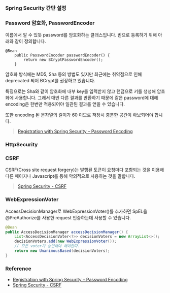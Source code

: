 ### Spring Security 간단 설정

### Password 암호화, PasswordEncoder

이름에서 알 수 있듯 password를 암호화하는 클래스입니다. 빈으로 등록하기 위해 아래와 같이 정의합니다.

```
@Bean
    public PasswordEncoder passwordEncoder() {
        return new BCryptPasswordEncoder();
    }
```

암호화 방식에는 MD5, Sha 등의 방법도 있지만 최근에는 취약점으로 인해 deprecated 되어 BCrypt를 권장하고 있습니다.

특징으로는 Sha와 같이 암호화에 내부 key를 입력받지 않고 랜덤으로 키를 생성해 암호화에 사용합니다. 그래서 매번 다른 결과를 반환하기 때문에 같은 password에 대해 encoding은 한번만 적용되어야 일관된 결과를 얻을 수 있습니다.

또한 encoding 된 문자열의 길이가 60 이므로 저장시 충분한 공간이 확보되어야 합니다.

> [Registration with Spring Security – Password Encoding](https://www.baeldung.com/spring-security-registration-password-encoding-bcrypt)

### HttpSecurity

### CSRF

CSRF(Cross site request forgery)는 발행된 토큰이 요청마다 포함되는 것을 이용해 다른 페이지나 Javascript를 통해 악의적으로 사용하는 것을 말합니다. 

> [Spring Security - CSRF](https://docs.spring.io/spring-security/site/docs/3.2.5.RELEASE/reference/htmlsingle/#csrf)

### WebExpressionVoter

AccessDecisionManager로 WebExpressionVoter()를 추가하면 SpEL을 @PreAuthorize를 사용한 request 인증하는데 사용할 수 있습니다.

```java
@Bean
public AccessDecisionManager accessDecisionManager() {
    List<AccessDecisionVoter<?>> decisionVoters = new ArrayList<>();
    decisionVoters.add(new WebExpressionVoter());
    // 모든 voter가 승인해야 해야한다.
    return new UnanimousBased(decisionVoters);
}
```

### Reference

- [Registration with Spring Security – Password Encoding](https://www.baeldung.com/spring-security-registration-password-encoding-bcrypt)
- [Spring Security - CSRF](https://docs.spring.io/spring-security/site/docs/3.2.5.RELEASE/reference/htmlsingle/#csrf)